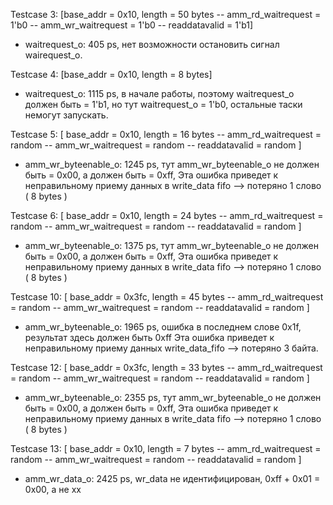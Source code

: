 Testcase 3:
[base_addr =  0x10, length =  50 bytes -- amm_rd_waitrequest = 1'b0 -- amm_wr_waitrequest = 1'b0 -- readdatavalid = 1'b1]
- waitrequest_o: 405 ps, нет возможности остановить сигнал wairequest_o.

Testcase 4:
[base_addr =  0x10, length = 8 bytes]
- waitrequest_o: 1115 ps, в начале работы, поэтому waitrequest_o должен быть = 1'b1, но тут waitrequest_o = 1'b0, остальные таски немогут запускать.
  
Testcase 5:
[ base_addr =  0x10, length = 16 bytes -- amm_rd_waitrequest = random -- amm_wr_waitrequest = random -- readdatavalid = random ]
- amm_wr_byteenable_o: 1245 ps, тут amm_wr_byteenable_o не должен быть = 0x00, а должен быть = 0xff, Эта ошибка приведет к неправильному приему данных в write_data fifo --> потеряно 1 слово ( 8 bytes )

Testcase 6:
[ base_addr =  0x10, length = 24 bytes -- amm_rd_waitrequest = random -- amm_wr_waitrequest = random -- readdatavalid = random ]
- amm_wr_byteenable_o: 1375 ps, тут amm_wr_byteenable_o не должен быть = 0x00, а должен быть = 0xff, Эта ошибка приведет к неправильному приему данных в write_data fifo --> потеряно 1 слово ( 8 bytes )
  
Testcase 10:
[ base_addr =  0x3fc, length = 45 bytes -- amm_rd_waitrequest = random -- amm_wr_waitrequest = random -- readdatavalid = random  ]
- amm_wr_byteenable_o: 1965 ps, ошибка в последнем слове 0x1f, результат здесь должен быть 0xff Эта ошибка приведет к неправильному приему данных write_data_fifo --> потеряно 3 байта.

Testcase 12:
[ base_addr =  0x3fc, length = 33 bytes -- amm_rd_waitrequest = random -- amm_wr_waitrequest = random -- readdatavalid = random  ]
- amm_wr_byteenable_o: 2355 ps, тут amm_wr_byteenable_o не должен быть = 0x00, а должен быть = 0xff, Эта ошибка приведет к неправильному приему данных в write_data fifo --> потеряно 1 слово ( 8 bytes )
  
Testcase 13:
[ base_addr =  0x10, length = 7 bytes -- amm_rd_waitrequest = random -- amm_wr_waitrequest = random -- readdatavalid = random ]
- amm_wr_data_o: 2425 ps, wr_data не идентифицирован, 0xff + 0x01 = 0x00, а не xx



